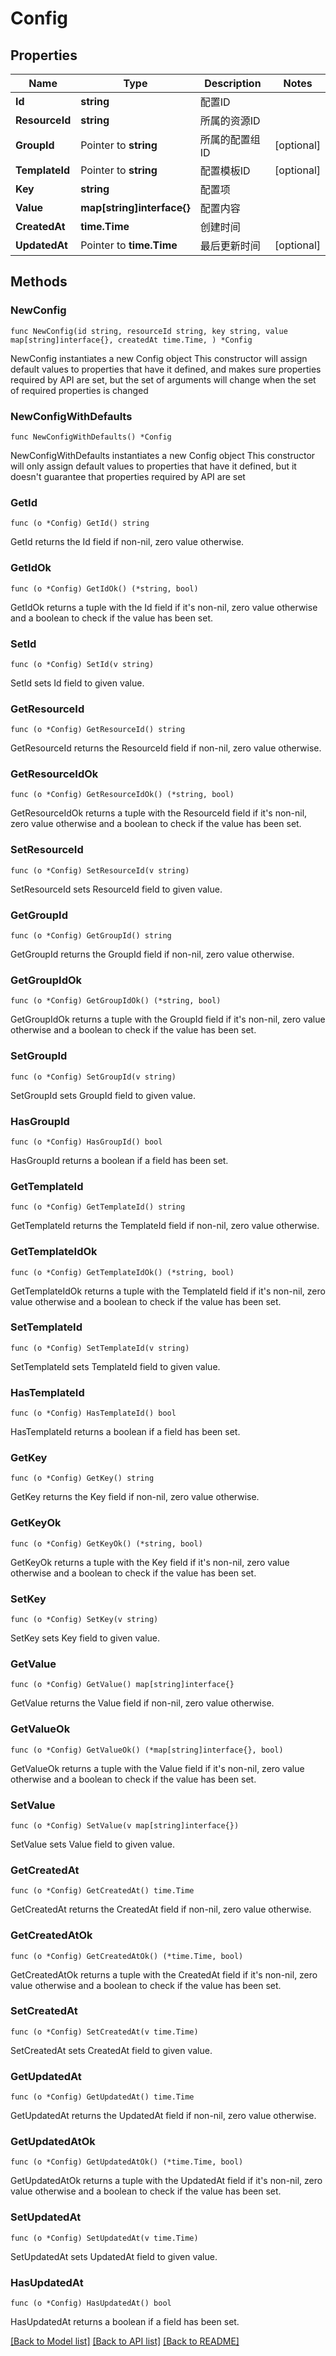 # Config

## Properties

Name | Type | Description | Notes
------------ | ------------- | ------------- | -------------
**Id** | **string** | 配置ID | 
**ResourceId** | **string** | 所属的资源ID | 
**GroupId** | Pointer to **string** | 所属的配置组ID | [optional] 
**TemplateId** | Pointer to **string** | 配置模板ID | [optional] 
**Key** | **string** | 配置项 | 
**Value** | **map[string]interface{}** | 配置内容 | 
**CreatedAt** | **time.Time** | 创建时间 | 
**UpdatedAt** | Pointer to **time.Time** | 最后更新时间 | [optional] 

## Methods

### NewConfig

`func NewConfig(id string, resourceId string, key string, value map[string]interface{}, createdAt time.Time, ) *Config`

NewConfig instantiates a new Config object
This constructor will assign default values to properties that have it defined,
and makes sure properties required by API are set, but the set of arguments
will change when the set of required properties is changed

### NewConfigWithDefaults

`func NewConfigWithDefaults() *Config`

NewConfigWithDefaults instantiates a new Config object
This constructor will only assign default values to properties that have it defined,
but it doesn't guarantee that properties required by API are set

### GetId

`func (o *Config) GetId() string`

GetId returns the Id field if non-nil, zero value otherwise.

### GetIdOk

`func (o *Config) GetIdOk() (*string, bool)`

GetIdOk returns a tuple with the Id field if it's non-nil, zero value otherwise
and a boolean to check if the value has been set.

### SetId

`func (o *Config) SetId(v string)`

SetId sets Id field to given value.


### GetResourceId

`func (o *Config) GetResourceId() string`

GetResourceId returns the ResourceId field if non-nil, zero value otherwise.

### GetResourceIdOk

`func (o *Config) GetResourceIdOk() (*string, bool)`

GetResourceIdOk returns a tuple with the ResourceId field if it's non-nil, zero value otherwise
and a boolean to check if the value has been set.

### SetResourceId

`func (o *Config) SetResourceId(v string)`

SetResourceId sets ResourceId field to given value.


### GetGroupId

`func (o *Config) GetGroupId() string`

GetGroupId returns the GroupId field if non-nil, zero value otherwise.

### GetGroupIdOk

`func (o *Config) GetGroupIdOk() (*string, bool)`

GetGroupIdOk returns a tuple with the GroupId field if it's non-nil, zero value otherwise
and a boolean to check if the value has been set.

### SetGroupId

`func (o *Config) SetGroupId(v string)`

SetGroupId sets GroupId field to given value.

### HasGroupId

`func (o *Config) HasGroupId() bool`

HasGroupId returns a boolean if a field has been set.

### GetTemplateId

`func (o *Config) GetTemplateId() string`

GetTemplateId returns the TemplateId field if non-nil, zero value otherwise.

### GetTemplateIdOk

`func (o *Config) GetTemplateIdOk() (*string, bool)`

GetTemplateIdOk returns a tuple with the TemplateId field if it's non-nil, zero value otherwise
and a boolean to check if the value has been set.

### SetTemplateId

`func (o *Config) SetTemplateId(v string)`

SetTemplateId sets TemplateId field to given value.

### HasTemplateId

`func (o *Config) HasTemplateId() bool`

HasTemplateId returns a boolean if a field has been set.

### GetKey

`func (o *Config) GetKey() string`

GetKey returns the Key field if non-nil, zero value otherwise.

### GetKeyOk

`func (o *Config) GetKeyOk() (*string, bool)`

GetKeyOk returns a tuple with the Key field if it's non-nil, zero value otherwise
and a boolean to check if the value has been set.

### SetKey

`func (o *Config) SetKey(v string)`

SetKey sets Key field to given value.


### GetValue

`func (o *Config) GetValue() map[string]interface{}`

GetValue returns the Value field if non-nil, zero value otherwise.

### GetValueOk

`func (o *Config) GetValueOk() (*map[string]interface{}, bool)`

GetValueOk returns a tuple with the Value field if it's non-nil, zero value otherwise
and a boolean to check if the value has been set.

### SetValue

`func (o *Config) SetValue(v map[string]interface{})`

SetValue sets Value field to given value.


### GetCreatedAt

`func (o *Config) GetCreatedAt() time.Time`

GetCreatedAt returns the CreatedAt field if non-nil, zero value otherwise.

### GetCreatedAtOk

`func (o *Config) GetCreatedAtOk() (*time.Time, bool)`

GetCreatedAtOk returns a tuple with the CreatedAt field if it's non-nil, zero value otherwise
and a boolean to check if the value has been set.

### SetCreatedAt

`func (o *Config) SetCreatedAt(v time.Time)`

SetCreatedAt sets CreatedAt field to given value.


### GetUpdatedAt

`func (o *Config) GetUpdatedAt() time.Time`

GetUpdatedAt returns the UpdatedAt field if non-nil, zero value otherwise.

### GetUpdatedAtOk

`func (o *Config) GetUpdatedAtOk() (*time.Time, bool)`

GetUpdatedAtOk returns a tuple with the UpdatedAt field if it's non-nil, zero value otherwise
and a boolean to check if the value has been set.

### SetUpdatedAt

`func (o *Config) SetUpdatedAt(v time.Time)`

SetUpdatedAt sets UpdatedAt field to given value.

### HasUpdatedAt

`func (o *Config) HasUpdatedAt() bool`

HasUpdatedAt returns a boolean if a field has been set.


[[Back to Model list]](../README.md#documentation-for-models) [[Back to API list]](../README.md#documentation-for-api-endpoints) [[Back to README]](../README.md)


